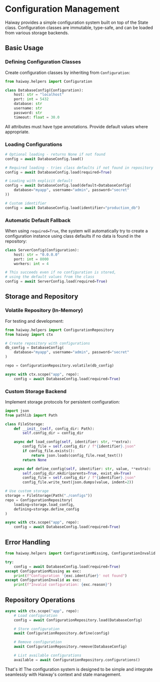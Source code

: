 # Configuration Management

Haiway provides a simple configuration system built on top of the State class. Configuration classes
are immutable, type-safe, and can be loaded from various storage backends.

## Basic Usage

### Defining Configuration Classes

Create configuration classes by inheriting from `Configuration`:

```python
from haiway.helpers import Configuration

class DatabaseConfig(Configuration):
    host: str = "localhost"
    port: int = 5432
    database: str
    username: str
    password: str
    timeout: float = 30.0
```

All attributes must have type annotations. Provide default values where appropriate.

### Loading Configurations

```python
# Optional loading - returns None if not found
config = await DatabaseConfig.load()

# Required loading - tries class defaults if not found in repository
config = await DatabaseConfig.load(required=True)

# Loading with explicit default
config = await DatabaseConfig.load(default=DatabaseConfig(
    database="myapp", username="admin", password="secret"
))

# Custom identifier
config = await DatabaseConfig.load(identifier="production_db")
```

### Automatic Default Fallback

When using `required=True`, the system will automatically try to create a configuration instance
using class defaults if no data is found in the repository:

```python
class ServerConfig(Configuration):
    host: str = "0.0.0.0"
    port: int = 8000
    workers: int = 4

# This succeeds even if no configuration is stored,
# using the default values from the class
config = await ServerConfig.load(required=True)
```

## Storage and Repository

### Volatile Repository (In-Memory)

For testing and development:

```python
from haiway.helpers import ConfigurationRepository
from haiway import ctx

# Create repository with configurations
db_config = DatabaseConfig(
    database="myapp", username="admin", password="secret"
)

repo = ConfigurationRepository.volatile(db_config)

async with ctx.scope("app", repo):
    config = await DatabaseConfig.load(required=True)
```

### Custom Storage Backend

Implement storage protocols for persistent configuration:

```python
import json
from pathlib import Path

class FileStorage:
    def __init__(self, config_dir: Path):
        self.config_dir = config_dir

    async def load_config(self, identifier: str, **extra):
        config_file = self.config_dir / f"{identifier}.json"
        if config_file.exists():
            return json.loads(config_file.read_text())
        return None

    async def define_config(self, identifier: str, value, **extra):
        self.config_dir.mkdir(parents=True, exist_ok=True)
        config_file = self.config_dir / f"{identifier}.json"
        config_file.write_text(json.dumps(value, indent=2))

# Use custom storage
storage = FileStorage(Path("./configs"))
repo = ConfigurationRepository(
    loading=storage.load_config,
    defining=storage.define_config
)

async with ctx.scope("app", repo):
    config = await DatabaseConfig.load(required=True)
```

## Error Handling

```python
from haiway.helpers import ConfigurationMissing, ConfigurationInvalid

try:
    config = await DatabaseConfig.load(required=True)
except ConfigurationMissing as exc:
    print(f"Configuration '{exc.identifier}' not found")
except ConfigurationInvalid as exc:
    print(f"Invalid configuration: {exc.reason}")
```

## Repository Operations

```python
async with ctx.scope("app", repo):
    # Load configuration
    config = await ConfigurationRepository.load(DatabaseConfig)

    # Store configuration
    await ConfigurationRepository.define(config)

    # Remove configuration
    await ConfigurationRepository.remove(DatabaseConfig)

    # List available configurations
    available = await ConfigurationRepository.configurations()
```

That's it! The configuration system is designed to be simple and integrate seamlessly with Haiway's
context and state management.
